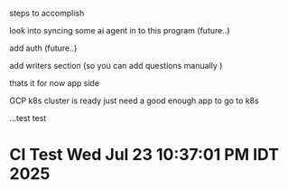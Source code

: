 steps to accomplish


look into syncing some ai agent in to this program (future..)

add auth (future..)

add writers section (so you can add questions manually )

thats it for now app side

GCP k8s cluster is ready just need a good enough app to go to k8s 

...test
test
# CI Test Wed Jul 23 10:37:01 PM IDT 2025

